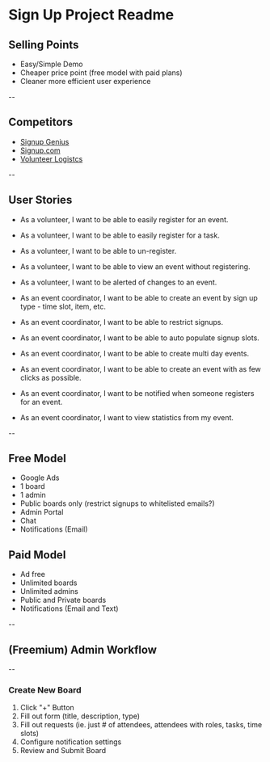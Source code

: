# Sign Up Project Readme

## Selling Points
- Easy/Simple Demo
- Cheaper price point (free model with paid plans)
- Cleaner more efficient user experience

--

## Competitors
- [Signup Genius](https://www.signupgenius.com/)
- [Signup.com](https://www.signup.com/)
- [Volunteer Logistcs](https://www.volgistics.com/)

--

## User Stories
- As a volunteer, I want to be able to easily register for an event.
- As a volunteer, I want to be able to easily register for a task.
- As a volunteer, I want to be able to un-register.
- As a volunteer, I want to be able to view an event without registering.
- As a volunteer, I want to be alerted of changes to an event.

- As an event coordinator, I want to be able to create an event by sign up type - time slot, item, etc.
- As an event coordinator, I want to be able to restrict signups.
- As an event coordinator, I want to be able to auto populate signup slots.
- As an event coordinator, I want to be able to create multi day events.
- As an event coordinator, I want to be able to create an event with as few clicks as possible.
- As an event coordinator, I want to be notified when someone registers for an event.
- As an event coordinator, I want to view statistics from my event.

--

## Free Model
- Google Ads
- 1 board
- 1 admin
- Public boards only (restrict signups to whitelisted emails?)
- Admin Portal
- Chat
- Notifications (Email)

## Paid Model
- Ad free
- Unlimited boards
- Unlimited admins
- Public and Private boards
- Notifications (Email and Text)

--

## (Freemium) Admin Workflow

--

### Create New Board
1. Click "+" Button
2. Fill out form (title, description, type)
3. Fill out requests (ie. just # of attendees, attendees with roles, tasks, time slots)
4. Configure notification settings
5. Review and Submit Board
